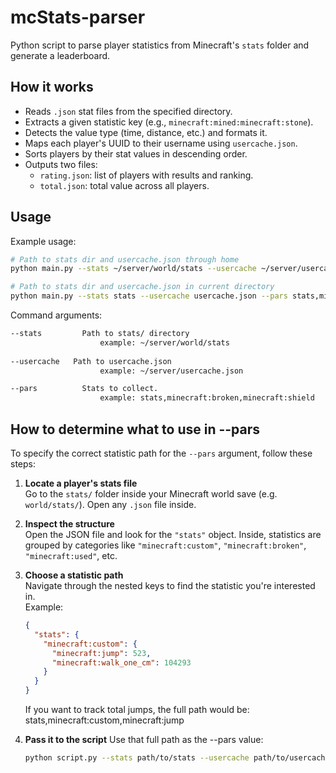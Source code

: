 # mcStats-parser

Python script to parse player statistics from Minecraft's `stats` folder and generate a leaderboard.

## How it works

- Reads `.json` stat files from the specified directory.
- Extracts a given statistic key (e.g., `minecraft:mined:minecraft:stone`).
- Detects the value type (time, distance, etc.) and formats it.
- Maps each player's UUID to their username using `usercache.json`.
- Sorts players by their stat values in descending order.
- Outputs two files:
  - `rating.json`: list of players with results and ranking.
  - `total.json`: total value across all players.

## Usage

Example usage:
```bash
# Path to stats dir and usercache.json through home
python main.py --stats ~/server/world/stats --usercache ~/server/usercache.json --pars stats,minecraft:broken,minecraft:shield

# Path to stats dir and usercache.json in current directory
python main.py --stats stats --usercache usercache.json --pars stats,minecraft:broken,minecraft:shield
```

Command arguments:
```bash
--stats		    Path to stats/ directory
			        example: ~/server/world/stats
			
--usercache   Path to usercache.json
			        example: ~/server/usercache.json

--pars 		    Stats to collect. 
			        example: stats,minecraft:broken,minecraft:shield
```

## How to determine what to use in --pars

To specify the correct statistic path for the `--pars` argument, follow these steps:

1. **Locate a player's stats file**  
    Go to the `stats/` folder inside your Minecraft world save (e.g. `world/stats/`). Open any `.json` file inside.

2. **Inspect the structure**  
    Open the JSON file and look for the `"stats"` object. Inside, statistics are grouped by categories like `"minecraft:custom"`, `"minecraft:broken"`, `"minecraft:used"`, etc.

3. **Choose a statistic path**  
    Navigate through the nested keys to find the statistic you're interested in.  
    Example:
    ```json
    {
      "stats": {
        "minecraft:custom": {
          "minecraft:jump": 523,
          "minecraft:walk_one_cm": 104293
        }
      }
    }
    ```
    If you want to track total jumps, the full path would be:
    stats,minecraft:custom,minecraft:jump

4. **Pass it to the script**
    Use that full path as the --pars value:
    ```bash
    python script.py --stats path/to/stats --usercache path/to/usercache.json --pars stats,minecraft:custom,minecraft:jump
    ```
